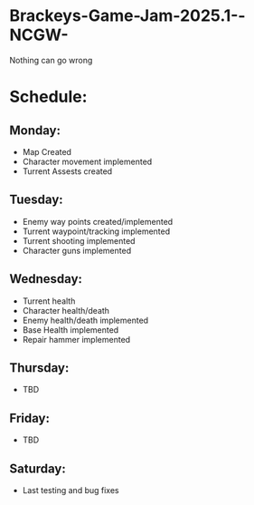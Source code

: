 # Brackeys-Game-Jam-2025.1--NCGW-
 Nothing can go wrong

# Schedule: 

## Monday:
* Map Created
* Character movement implemented
* Turrent Assests created

## Tuesday:
* Enemy way points created/implemented
* Turrent waypoint/tracking implemented
* Turrent shooting implemented
* Character guns implemented

## Wednesday:
* Turrent health
* Character health/death
* Enemy health/death implemented
* Base Health implemented
* Repair hammer implemented

## Thursday:
* TBD

## Friday:
* TBD

## Saturday:
* Last testing and bug fixes
